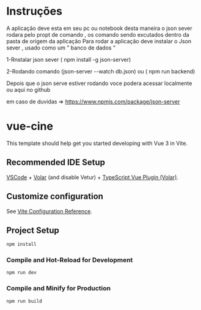 # Instruções
A aplicação deve esta em seu pc ou notebook desta maneira o json sever rodara pelo propt de comando ,  os comando sendo  excutados dentro da pasta de origem da aplicação 
Para rodar a aplicação deve instalar o Json sever , usado como um " banco de dados "

1-Rnstalar json sever ( npm install -g json-server)

2-Rodando comando (json-server --watch db.json) ou ( npm run backend)

Depois que o json serve estiver rodando voce podera acessar localmente ou aqui no github

em caso de duvidas => https://www.npmjs.com/package/json-server

# vue-cine

This template should help get you started developing with Vue 3 in Vite.

## Recommended IDE Setup

[VSCode](https://code.visualstudio.com/) + [Volar](https://marketplace.visualstudio.com/items?itemName=Vue.volar) (and disable Vetur) + [TypeScript Vue Plugin (Volar)](https://marketplace.visualstudio.com/items?itemName=Vue.vscode-typescript-vue-plugin).

## Customize configuration

See [Vite Configuration Reference](https://vitejs.dev/config/).

## Project Setup

```sh
npm install
```

### Compile and Hot-Reload for Development

```sh
npm run dev
```

### Compile and Minify for Production

```sh
npm run build
```

